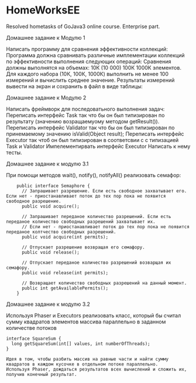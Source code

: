 # HomeWorksEE
Resolved hometasks of GoJava3 online course. Enterprise part.

Домашнее задание к Модулю 1

  Написать программу для сравнения эффективности коллекций:
    Программа должна сравнивать различные имплементации коллекций по эффективности выполнения следующих операций:
    Сравнения должны выполнятся на объемах: 10К (10 000) 100К 1000К элементов.
    Для каждого набора (10К, 100К, 1000К) выполнить не менее 100 измерений и вычислить среднее значение.
    Результаты измерений вывести на экран и сохранить в файл в виде таблицы:
  
  
Домашнее задание к Модулю 2

  Написать фреймворк для последоватьного выполнения задач:
    Переписать интерфейс Task так что бы он был типизирован по результату (значению возращаемуому методом getResult()).
    Переписать интерфейс Validator так что бы он был типизирован по принемаемому значению isValid(Object result);
    Переписать интерфейс Executor так чтоб он был типизирован в соответсвии с с типизацией Task и Validator
    Импелементирвать интерфейс Executor
    Написать к нему тесты.
    
    
Домашнее задание к модулю 3.1
    
   При помощи методов wait(), notify(), notifyAll() реализовать семафор:

        public interface Semaphore {
          // Запрашивает разрешение. Если есть свободное захватывает его. Если нет - приостанавливает поток до тех пор пока не появится               свободное разрешение.
          public void acquire();

          // Запрашивает переданое количество разрешений. Если есть переданое количество свободных разрешений захватывает их.
          // Если нет - приостанавливает поток до тех пор пока не появится переданое колтчество свободных разрешений.
          public void acquire(int permits);

          // Отпускает разрешение возвращая его семафору.
          public void release();

          // Отпускает переданое количество разрешений возварщая их семафору.
          public void release(int permits);

          // Возвращает количество свободных разрешений на данный момент.
          public int getAvailablePermits();
        }
    
Домашнее задание к модулю 3.2
    
   Используя Phaser и Executors реализовать класс, который бы считал сумму квадратов элементов массива параллельно в заданном количестве    потоков

    interface SquareSum {       
      long getSquareSum(int[] values, int numberOfThreads);       
    }

    Идея в том, чтобы разбить массив на равные части и найти сумму квадратов в каждом кусочке в отдельном потоке параллельно.
    Используя Phaser, дождаться результатов всех вычислений и сложить их, получив конечный результат.
